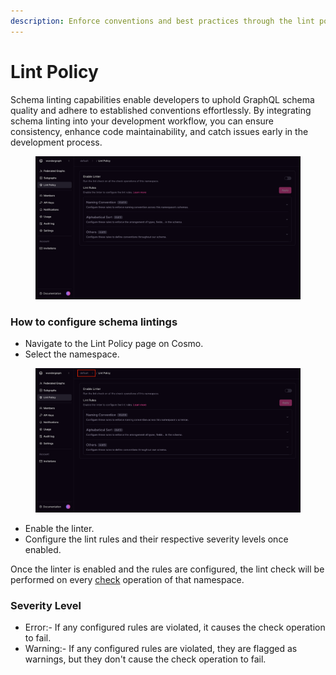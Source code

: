 ```yaml
---
description: Enforce conventions and best practices through the lint policy.
---
```


# Lint Policy

Schema linting capabilities enable developers to uphold GraphQL schema quality and adhere to established conventions effortlessly. By integrating schema linting into your development workflow, you can ensure consistency, enhance code maintainability, and catch issues early in the development process.

<figure><img src="../../.gitbook/assets/Screenshot 2024-03-11 at 1.36.03 AM-min.png" alt=""><figcaption></figcaption></figure>

### How to configure schema lintings

* Navigate to the Lint Policy page on Cosmo.
* Select the namespace.

<figure><img src="../../.gitbook/assets/Screenshot 2024-03-11 at 1.46.11 AM-min.png" alt=""><figcaption></figcaption></figure>

* Enable the linter.
* Configure the lint rules and their respective severity levels once enabled.

Once the linter is enabled and the rules are configured, the lint check will be performed on every [check](../../cli/subgraph/check.md) operation of that namespace.

### Severity Level

* Error:- If any configured rules are violated, it causes the check operation to fail.
* Warning:- If any configured rules are violated, they are flagged as warnings, but they don't cause the check operation to fail.
